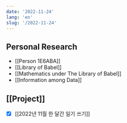 ```yaml
---
date: '2022-11-24'
lang: 'en'
slug: '/2022-11-24'
---
```


## Personal Research

- [[Person 1E6ABA]]
- [[Library of Babel]]
- [[Mathematics under The Library of Babel]]
- [[Information among Data]]

## [[Project]]

- [x] [[2022년 11월 한 달간 일기 쓰기]]
